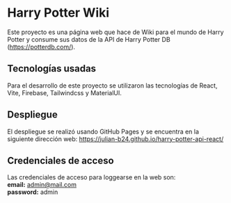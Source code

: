# Harry Potter Wiki

Este proyecto es una página web que hace de Wiki para el mundo de Harry Potter y consume sus datos de la API de Harry Potter DB (https://potterdb.com/).

## Tecnologías usadas
Para el desarrollo de este proyecto se utilizaron las tecnologías de React, Vite, Firebase, Tailwindcss y MaterialUI.

## Despliegue
El despliegue se realizó usando GitHub Pages y se encuentra en la siguiente dirección web: https://julian-b24.github.io/harry-potter-api-react/

## Credenciales de acceso
Las credenciales de acceso para loggearse en la web son:
<br><strong>email:</strong> admin@mail.com
<br><strong>password:</strong> admin
